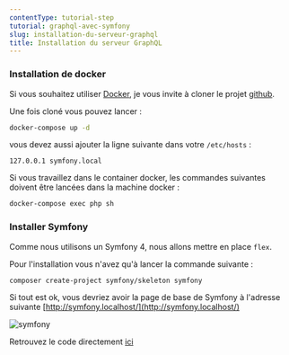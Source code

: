 ```yaml
---
contentType: tutorial-step
tutorial: graphql-avec-symfony
slug: installation-du-serveur-graphql
title: Installation du serveur GraphQL
---
```

### Installation de docker

Si vous souhaitez utiliser [Docker](https://www.docker.com/), je vous invite à cloner le projet [github](https://github.com/duck-invaders/graphql-symfony).

Une fois cloné vous pouvez lancer :

```bash
docker-compose up -d
```

vous devez aussi ajouter la ligne suivante dans votre `/etc/hosts` :

```
127.0.0.1 symfony.local
```

Si vous travaillez dans le container docker, les commandes suivantes doivent être lancées dans la machine docker :

```bash
docker-compose exec php sh
```

### Installer Symfony

Comme nous utilisons un Symfony 4, nous allons mettre en place `flex`.

Pour l'installation vous n'avez qu'à lancer la commande suivante :

```bash
composer create-project symfony/skeleton symfony
```

Si tout est ok, vous devriez avoir la page de base de Symfony à l'adresse suivante [http://symfony.localhost/](http://symfony.localhost/)

![symfony]({BASE_URL}/imgs/tutorials/2018-03-28-graphql-avec-symfony/symfony.png)

Retrouvez le code directement [ici](https://github.com/duck-invaders/graphql-symfony/tree/codelabs-step1)